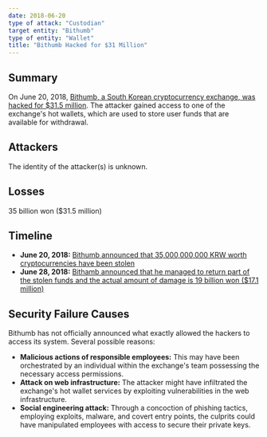 ```yaml
---
date: 2018-06-20
type of attack: "Custodian"
target entity: "Bithumb"
type of entity: "Wallet"
title: "Bithumb Hacked for $31 Million"
---
```


## Summary

On June 20, 2018, [Bithumb, a South Korean cryptocurrency exchange, was hacked for $31.5 million](https://www.investopedia.com/news/crypto-exchange-bithumb-hacked-loses-315m/). The attacker gained access to one of the exchange's hot wallets, which are used to store user funds that are available for withdrawal.

## Attackers

The identity of the attacker(s) is unknown.

## Losses

35 billion won ($31.5 million)

## Timeline

- **June 20, 2018:** [Bithumb announced that 35,000,000,000 KRW worth cryptocurrencies have been stolen](https://cafe.bithumb.com/view/board-contents/1033189)
- **June 28, 2018:** [Bithamb announced that he managed to return part of the stolen funds and the actual amount of damage is 19 billion won ($17.1 million)](https://cafe.bithumb.com/view/board-contents/1033767)

## Security Failure Causes

Bithumb has not officially announced what exactly allowed the hackers to access its system. Several possible reasons:

- **Malicious actions of responsible employees:** This may have been orchestrated by an individual within the exchange's team possessing the necessary access permissions.
- **Attack on web infrastructure:** The attacker might have infiltrated the exchange's hot wallet services by exploiting vulnerabilities in the web infrastructure.
- **Social engineering attack:** Through a concoction of phishing tactics, employing exploits, malware, and covert entry points, the culprits could have manipulated employees with access to secure their private keys.
